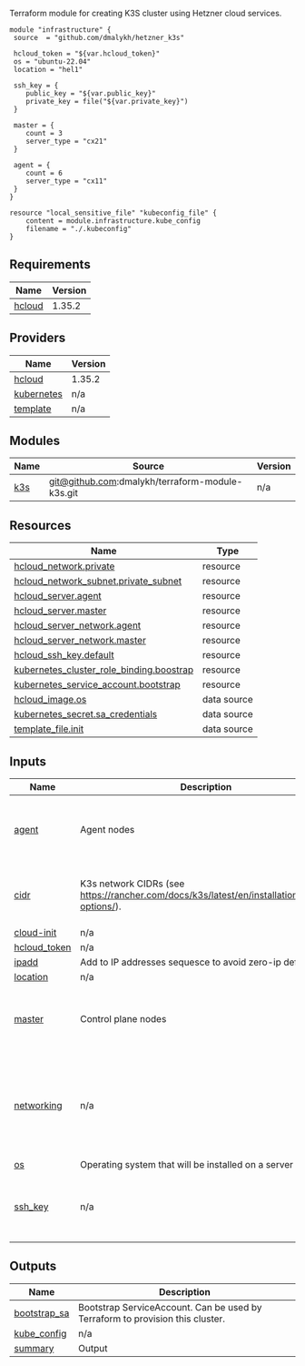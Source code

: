 Terraform module for creating K3S cluster using Hetzner cloud services.

```
module "infrastructure" {
 source  = "github.com/dmalykh/hetzner_k3s"
 
 hcloud_token = "${var.hcloud_token}"
 os = "ubuntu-22.04"
 location = "hel1"

 ssh_key = {
    public_key = "${var.public_key}"
    private_key = file("${var.private_key}")
 }

 master = {
    count = 3
    server_type = "cx21"
 }

 agent = {
    count = 6
    server_type = "cx11"
 }
}

resource "local_sensitive_file" "kubeconfig_file" {
    content = module.infrastructure.kube_config
    filename = "./.kubeconfig"
}
```


<!-- BEGIN_TF_DOCS -->
## Requirements

| Name | Version |
|------|---------|
| <a name="requirement_hcloud"></a> [hcloud](#requirement\_hcloud) | 1.35.2 |

## Providers

| Name | Version |
|------|---------|
| <a name="provider_hcloud"></a> [hcloud](#provider\_hcloud) | 1.35.2 |
| <a name="provider_kubernetes"></a> [kubernetes](#provider\_kubernetes) | n/a |
| <a name="provider_template"></a> [template](#provider\_template) | n/a |

## Modules

| Name | Source | Version |
|------|--------|---------|
| <a name="module_k3s"></a> [k3s](#module\_k3s) | git@github.com:dmalykh/terraform-module-k3s.git | n/a |

## Resources

| Name | Type |
|------|------|
| [hcloud_network.private](https://registry.terraform.io/providers/hetznercloud/hcloud/1.35.2/docs/resources/network) | resource |
| [hcloud_network_subnet.private_subnet](https://registry.terraform.io/providers/hetznercloud/hcloud/1.35.2/docs/resources/network_subnet) | resource |
| [hcloud_server.agent](https://registry.terraform.io/providers/hetznercloud/hcloud/1.35.2/docs/resources/server) | resource |
| [hcloud_server.master](https://registry.terraform.io/providers/hetznercloud/hcloud/1.35.2/docs/resources/server) | resource |
| [hcloud_server_network.agent](https://registry.terraform.io/providers/hetznercloud/hcloud/1.35.2/docs/resources/server_network) | resource |
| [hcloud_server_network.master](https://registry.terraform.io/providers/hetznercloud/hcloud/1.35.2/docs/resources/server_network) | resource |
| [hcloud_ssh_key.default](https://registry.terraform.io/providers/hetznercloud/hcloud/1.35.2/docs/resources/ssh_key) | resource |
| [kubernetes_cluster_role_binding.boostrap](https://registry.terraform.io/providers/hashicorp/kubernetes/latest/docs/resources/cluster_role_binding) | resource |
| [kubernetes_service_account.bootstrap](https://registry.terraform.io/providers/hashicorp/kubernetes/latest/docs/resources/service_account) | resource |
| [hcloud_image.os](https://registry.terraform.io/providers/hetznercloud/hcloud/1.35.2/docs/data-sources/image) | data source |
| [kubernetes_secret.sa_credentials](https://registry.terraform.io/providers/hashicorp/kubernetes/latest/docs/data-sources/secret) | data source |
| [template_file.init](https://registry.terraform.io/providers/hashicorp/template/latest/docs/data-sources/file) | data source |

## Inputs

| Name | Description | Type | Default | Required |
|------|-------------|------|---------|:--------:|
| <a name="input_agent"></a> [agent](#input\_agent) | Agent nodes | <pre>object({<br>    count = optional(number, 0)<br>    name = optional(string, "agent")<br>    server_type = string<br>  })</pre> | n/a | yes |
| <a name="input_cidr"></a> [cidr](#input\_cidr) | K3s network CIDRs (see https://rancher.com/docs/k3s/latest/en/installation/install-options/). | <pre>object({<br>    pods     = string<br>    services = string<br>  })</pre> | <pre>{<br>  "pods": "10.42.0.0/16",<br>  "services": "10.43.0.0/16"<br>}</pre> | no |
| <a name="input_cloud-init"></a> [cloud-init](#input\_cloud-init) | n/a | `string` | `""` | no |
| <a name="input_hcloud_token"></a> [hcloud\_token](#input\_hcloud\_token) | n/a | `string` | n/a | yes |
| <a name="input_ipadd"></a> [ipadd](#input\_ipadd) | Add to IP addresses sequesce to avoid zero-ip defenition | `number` | `1` | no |
| <a name="input_location"></a> [location](#input\_location) | n/a | `string` | `"hel1"` | no |
| <a name="input_master"></a> [master](#input\_master) | Control plane nodes | <pre>object({<br>    count = optional(number, 0)<br>    name = optional(string, "master")<br>    server_type = string<br>  })</pre> | n/a | yes |
| <a name="input_networking"></a> [networking](#input\_networking) | n/a | <pre>object({<br>    name = optional(string, "private")<br>    ip_range = optional(string, "10.0.0.0/8")<br>    type = optional(string, "cloud")<br>    network_zone = optional(string, "eu-central")<br>    sub_ip_range = optional(string, "10.254.1.0/24")<br>  })</pre> | `{}` | no |
| <a name="input_os"></a> [os](#input\_os) | Operating system that will be installed on a server | `string` | `"ubuntu-22.04"` | no |
| <a name="input_ssh_key"></a> [ssh\_key](#input\_ssh\_key) | n/a | <pre>object({<br>    name = optional(string, "default")<br>    public_key = string<br>    private_key = string<br>  })</pre> | n/a | yes |

## Outputs

| Name | Description |
|------|-------------|
| <a name="output_bootstrap_sa"></a> [bootstrap\_sa](#output\_bootstrap\_sa) | Bootstrap ServiceAccount. Can be used by Terraform to provision this cluster. |
| <a name="output_kube_config"></a> [kube\_config](#output\_kube\_config) | n/a |
| <a name="output_summary"></a> [summary](#output\_summary) | Output |
<!-- END_TF_DOCS -->